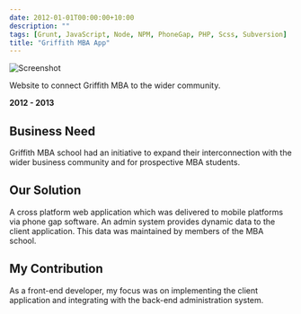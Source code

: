 ```yaml
---
date: 2012-01-01T00:00:00+10:00
description: ""
tags: [Grunt, JavaScript, Node, NPM, PhoneGap, PHP, Scss, Subversion]
title: "Griffith MBA App"
---
```


![Screenshot](/images/my-work/griffith-mba-app.png)

Website to connect Griffith MBA to the wider community.

**2012 - 2013**

## Business Need

Griffith MBA school had an initiative to expand their interconnection with the wider business community and for prospective MBA students.

## Our Solution

A cross platform web application which was delivered to mobile platforms via phone gap software. An admin system provides dynamic data to the client application. This data was maintained by members of the MBA school.

## My Contribution

As a front-end developer, my focus was on implementing the client application and integrating with the back-end administration system.
